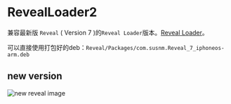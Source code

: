 # RevealLoader2

兼容最新版 `Reveal` ( Version 7 )的`Reveal Loader`版本。[Reveal Loader](https://github.com/heardrwt/RevealLoader)。

可以直接使用打包好的deb：`Reveal/Packages/com.susnm.Reveal_7_iphoneos-arm.deb`

## new version
![new reveal image](https://github.com/susnmos/RevealLoader2/raw/master/Resource/Reveal-6.png)



